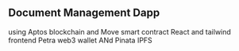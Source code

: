 ## Document Management Dapp 
using Aptos blockchain and Move smart contract
React and tailwind frontend
Petra web3 wallet
ANd Pinata IPFS
